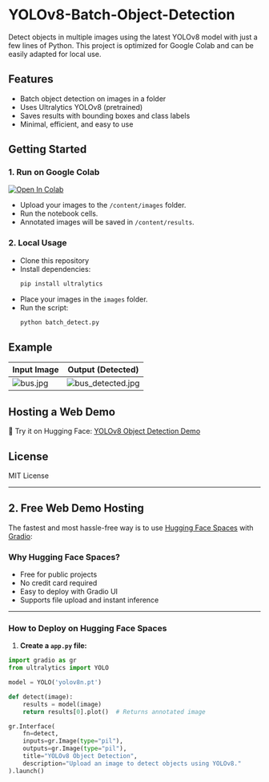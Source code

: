 # YOLOv8-Batch-Object-Detection

Detect objects in multiple images using the latest YOLOv8 model with just a few lines of Python. This project is optimized for Google Colab and can be easily adapted for local use.

## Features

- Batch object detection on images in a folder
- Uses Ultralytics YOLOv8 (pretrained)
- Saves results with bounding boxes and class labels
- Minimal, efficient, and easy to use

## Getting Started

### 1. Run on Google Colab

[![Open In Colab](https://colab.research.google.com/assets/colab-badge.svg)](https://colab.research.google.com/)

- Upload your images to the `/content/images` folder.
- Run the notebook cells.
- Annotated images will be saved in `/content/results`.

### 2. Local Usage

- Clone this repository
- Install dependencies:  
  ```bash
  pip install ultralytics
  ```
- Place your images in the `images` folder.
- Run the script:
  ```bash
  python batch_detect.py
  ```

## Example

| Input Image | Output (Detected) |
|-------------|-------------------|
| ![bus.jpg](images/bus.jpg) | ![bus_detected.jpg](results/bus.jpg) |

## Hosting a Web Demo

🧠 Try it on Hugging Face: [YOLOv8 Object Detection Demo](https://huggingface.co/spaces/Jamil786786/yolov8-object-detection)

## License

MIT License

---

## 2. **Free Web Demo Hosting**

The fastest and most hassle-free way is to use [Hugging Face Spaces](https://huggingface.co/spaces) with [Gradio](https://gradio.app/):

### **Why Hugging Face Spaces?**
- Free for public projects
- No credit card required
- Easy to deploy with Gradio UI
- Supports file upload and instant inference

---

### **How to Deploy on Hugging Face Spaces**

1. **Create a `app.py` file:**

````python
import gradio as gr
from ultralytics import YOLO

model = YOLO('yolov8n.pt')

def detect(image):
    results = model(image)
    return results[0].plot()  # Returns annotated image

gr.Interface(
    fn=detect,
    inputs=gr.Image(type="pil"),
    outputs=gr.Image(type="pil"),
    title="YOLOv8 Object Detection",
    description="Upload an image to detect objects using YOLOv8."
).launch()
